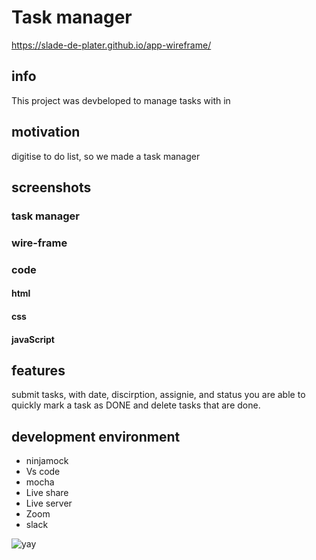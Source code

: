 # Task manager
https://slade-de-plater.github.io/app-wireframe/

## info

This project was devbeloped to manage tasks with in

## motivation

digitise to do list, so we made a task manager

## screenshots

### task manager

### wire-frame

### code

#### html

#### css

#### javaScript


## features

submit tasks, with date, discirption, assignie, and status
you are able to quickly mark a task as DONE
and delete tasks that are done. 

## development environment
* ninjamock
* Vs code
* mocha
* Live share
* Live server
* Zoom
* slack

 



 ![yay](https://memegenerator.net/img/instances/36368167/tonight-we-code-in-hell.jpg)
